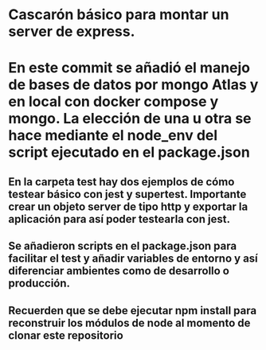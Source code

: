 # Cascarón básico para montar un server de express.

# En este commit se añadió el manejo de bases de datos por mongo Atlas y en local con docker compose y mongo. La elección de una u otra se hace mediante el node_env del script ejecutado en el package.json

## En la carpeta test hay dos ejemplos de cómo testear básico con jest y supertest. Importante crear un objeto server de tipo http y exportar la aplicación para así poder testearla con jest. 

## Se añadieron scripts en el package.json para facilitar el test y añadir variables de entorno y así diferenciar ambientes como de desarrollo o producción.

## Recuerden que se debe ejecutar npm install para reconstruir los módulos de node al momento de clonar este repositorio
